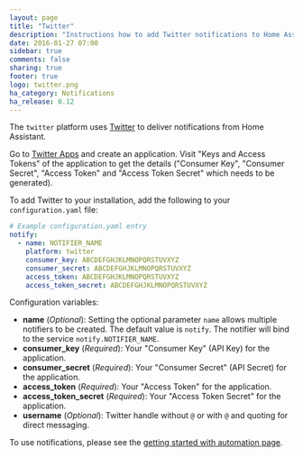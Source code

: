 ```yaml
---
layout: page
title: "Twitter"
description: "Instructions how to add Twitter notifications to Home Assistant."
date: 2016-01-27 07:00
sidebar: true
comments: false
sharing: true
footer: true
logo: twitter.png
ha_category: Notifications
ha_release: 0.12
---
```



The `twitter` platform uses [Twitter](https://twitter.com) to deliver notifications from Home Assistant.

Go to [Twitter Apps](https://apps.twitter.com/app/new) and create an application. Visit "Keys and Access Tokens" of the application to get the details ("Consumer Key", "Consumer Secret", "Access Token" and "Access Token Secret" which needs to be generated).

To add Twitter to your installation, add the following to your `configuration.yaml` file:

```yaml
# Example configuration.yaml entry
notify:
  - name: NOTIFIER_NAME
    platform: twitter
    consumer_key: ABCDEFGHJKLMNOPQRSTUVXYZ
    consumer_secret: ABCDEFGHJKLMNOPQRSTUVXYZ
    access_token: ABCDEFGHJKLMNOPQRSTUVXYZ
    access_token_secret: ABCDEFGHJKLMNOPQRSTUVXYZ
```

Configuration variables:

- **name** (*Optional*): Setting the optional parameter `name` allows multiple notifiers to be created. The default value is `notify`. The notifier will bind to the service `notify.NOTIFIER_NAME`.
- **consumer_key** (*Required*): Your "Consumer Key" (API Key) for the application.
- **consumer_secret** (*Required*): Your "Consumer Secret" (API Secret) for the application.
- **access_token** (*Required*): Your "Access Token" for the application.
- **access_token_secret** (*Required*): Your "Access Token Secret" for the application.
- **username** (*Optional*): Twitter handle without `@` or with `@` and quoting for direct messaging.

To use notifications, please see the [getting started with automation page](/getting-started/automation/).
